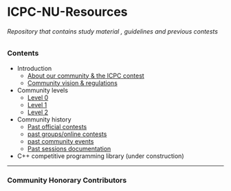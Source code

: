 # ICPC-NU-Resources
###### Repository that contains study material , guidelines and previous contests
### Contents
- Introduction
  - [About our community & the ICPC contest](About)
  - [Community vision & regulations](vision)
- Community levels
  - [Level 0](lvl0)
  - [Level 1](lvl1)
  - [Level 2](lvl2)
- Community history
  - [Past official contests](past_officials)
  - [past groups/online contests](past_contests)
  - [past community events](past_events)
  - [Past sessions documentation](past_sessions)
- C++ competitive programming library (under construction)
-------------------------------------------------------------------
### Community Honorary Contributors
